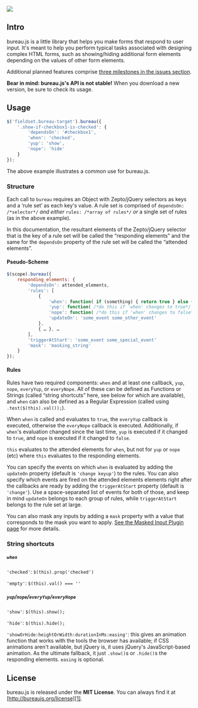 ![](http://willshown.com/bureaurepo/bureau.long.png)

Intro
-----

bureau.js is a little library that helps you make forms that respond to user input. It's meant to help you perform typical tasks associated with designing complex HTML forms, such as showing/hiding additional form elements depending on the values of other form elements.

Additional planned features comprise [three milestones in the issues section][milestones].

**Bear in mind: bureau.js's API is not stable!** When you download a new version, be sure to check its usage.

Usage
-----

```javascript
$('fieldset.bureau-target').bureau({
    '.show-if-checkbox1-is-checked': {
        'dependsOn': '#checkbox1',
        'when': 'checked',
        'yup': 'show',
        'nope': 'hide'
    }
});
```

The above example illustrates a common use for bureau.js.

### Structure ###

Each call to `bureau` requires an Object with Zepto/jQuery selectors as keys and a ‘rule set’ as each key's value. A rule set is comprised of `dependsOn: /*selector*/` *and either* `rules: /*array of rules*/` *or* a single set of rules (as in the above example).

In this documentation, the resultant elements of the Zepto/jQuery selector that is the key of a rule set will be called the “responding elements” and the same for the `dependsOn` property of the rule set will be called the “attended elements”.

#### Pseudo-Scheme ####

```javascript
$(scope).bureau({
    responding_elements: {
        'dependsOn': attended_elements,
        'rules': [
            {
                'when': function( if (something) { return true } else { return false } ),
                'yup': function( /*do this if 'when' changes to true*/ ),
                'nope': function( /*do this if 'when' changes to false*/ ),
                'updateOn': 'some_event some_other_event'
            },
            { … }, …
        ],
        'triggerAtStart': 'some_event some_special_event'
        'mask': 'masking_string'
    }
});
```

#### Rules ####

Rules have two required components: `when` and at least one callback, `yup`, `nope`, `everyYup`, or `everyNope`. All of these can be defined as Functions or Strings (called “string shortcuts” here, see below for which are available), and `when` can also be defined as a Regular Expression (called using `.test($(this).val());`).

When `when` is called and evaluates to `true`, the `everyYup` callback is executed, otherwise the `everyNope` callback is executed. Additionally, if `when`'s evaluation changed since the last time, `yup` is executed if it changed to `true`, and `nope` is executed if it changed to `false`.

`this` evaluates to the attended elements for `when`, but not for `yup` or `nope` (etc) where `this` evaluates to the responding elements.

You can specify the events on which `when` is evaluated by adding the `updateOn` property (default is `'change keyup'`) to the rules. You can also specify which events are fired on the attended elements elements right after the callbacks are ready by adding the `triggerAtStart` property (default is `'change'`). Use a space-separated list of events for both of those, and keep in mind `updateOn` belongs to each group of rules, while `triggerAtStart` belongs to the rule set at large.

You can also mask any inputs by adding a `mask` property with a value that corresponds to the mask you want to apply. [See the Masked Input Plugin page][maskedinput] for more details.

### String shortcuts ###

##### `when` #####

`'checked'`: `$(this).prop('checked')`

`'empty'`: `$(this).val() === ''`

##### `yup`/`nope`/`everyYup`/`everyNope` #####

`'show'`: `$(this).show();`

`'hide'`: `$(this).hide();`

`'showOrHide:heightOrWidth:durationInMs:easing'`: this gives an animation function that works with the tools the browser has available; if CSS animations aren't available, but jQuery is, it uses jQuery's JavaScript-based animation. As the ultimate fallback, it just `.show()`s or `.hide()`s the responding elements. `easing` is optional.

License
-------
bureau.js is released under the **MIT License**. You can always find it at [http://bureaujs.org/license][1].

[1]: http://bureaujs.org/license
[milestones]: https://github.com/thure/bureau/issues/milestones
[maskedinput]: http://digitalbush.com/projects/masked-input-plugin/